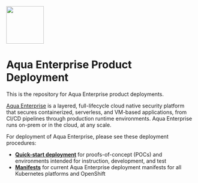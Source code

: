 <img src="https://avatars3.githubusercontent.com/u/12783832?s=200&v=4" height="100" width="100" />

# Aqua Enterprise Product Deployment

This is the repository for Aqua Enterprise product deployments.

[Aqua Enterprise](https://www.aquasec.com/products/aqua-cloud-native-security-platform/) is a layered, full-lifecycle cloud native security platform that secures containerized, serverless, and VM-based applications, from CI/CD pipelines through production runtime environments. Aqua Enterprise runs on-prem or in the cloud, at any scale.

For deployment of Aqua Enterprise, please see these deployment procedures:
* [**Quick-start deployment**](https://github.com/aquasecurity/deployments/tree/5.3/orchestrators/kubernetes/quick_start) for proofs-of-concept (POCs) and environments intended for instruction, development, and test
* [**Manifests**](https://github.com/aquasecurity/deployments/tree/5.3/orchestrators/kubernetes/manifests) for current Aqua Enterprise deployment manifests for all Kubernetes platforms and OpenShift
